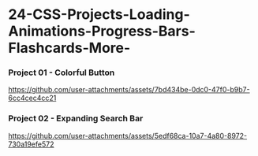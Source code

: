 # 24-CSS-Projects-Loading-Animations-Progress-Bars-Flashcards-More-

### Project 01 - Colorful Button
https://github.com/user-attachments/assets/7bd434be-0dc0-47f0-b9b7-6cc4cec4cc21

### Project 02 - Expanding Search Bar
https://github.com/user-attachments/assets/5edf68ca-10a7-4a80-8972-730a19efe572

